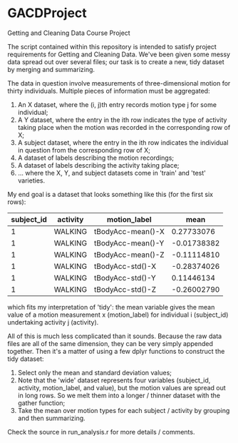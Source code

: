 # GACDProject

Getting and Cleaning Data Course Project

The script contained within this repository is intended to satisfy project 
requirements for Getting and Cleaning Data. We've been given some messy data
spread out over several files; our task is to create a new, tidy dataset by
merging and summarizing.

The data in question involve measurements of three-dimensional motion for
thirty individuals. Multiple pieces of information must be aggregated:

1. An X dataset, where the (i, j)th entry records motion type j for some
   individual;
2. A Y dataset, where the entry in the ith row indicates the type of activity
   taking place when the motion was recorded in the corresponding row of X;
3. A subject dataset, where the entry in the ith row indicates the individual
   in question from the corresponding row of X;
4. A dataset of labels describing the motion recordings;
5. A dataset of labels describing the activity taking place;
6. ... where the X, Y, and subject datasets come in 'train' and 'test'
   varieties.

My end goal is a dataset that looks something like this (for the first six 
rows):


subject_id | activity | motion_label | mean
---------- | -------- | ------------ | ----
1 | WALKING | tBodyAcc-mean()-X | 0.27733076
1 | WALKING | tBodyAcc-mean()-Y | -0.01738382
1 | WALKING | tBodyAcc-mean()-Z | -0.11114810
1 | WALKING | tBodyAcc-std()-X  | -0.28374026
1 | WALKING | tBodyAcc-std()-Y  |  0.11446134
1 | WALKING | tBodyAcc-std()-Z  | -0.26002790

which fits my interpretation of 'tidy': the mean variable gives the mean value 
of a motion measurement x (motion_label) for individual i (subject_id) 
undertaking activity j (activity).

All of this is much less complicated than it sounds. Because the raw data files
are all of the same dimension, they can be very simply appended together. Then
it's a matter of using a few dplyr functions to construct the tidy dataset:

1. Select only the mean and standard deviation values;
2. Note that the 'wide' dataset represents four variables (subject_id,
   activity, motion_label, and value), but the motion values are spread
   out in long rows. So we melt them into a longer / thinner dataset with
   the gather function;
3. Take the mean over motion types for each subject / activity by grouping
   and then summarizing.

Check the source in run_analysis.r for more details / comments.